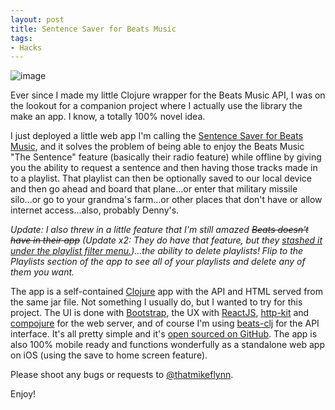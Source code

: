 ```yaml
---
layout: post
title: Sentence Saver for Beats Music
tags:
- Hacks
---
```


![image](/public/images/beats-music.jpg "Beats Music")

Ever since I made my little Clojure wrapper for the Beats Music API, I was on the lookout for a companion project where I actually use the library the make an app. I know, a totally 100% novel idea.

I just deployed a little web app I'm calling the <a href="http://sentencesaver.theangrytruth.com/">Sentence Saver for Beats Music</a>, and it solves the problem of being able to enjoy the Beats Music "The Sentence" feature (basically their radio feature) while offline by giving you the ability to request a sentence and then having those tracks made in to a playlist. That playlist can then be optionally saved to our local device and then go ahead and board that plane...or enter that military missile silo...or go to your grandma's farm...or other places that don't have or allow internet access...also, probably Denny's.

<em>Update: I also threw in a little feature that I'm still amazed <del>Beats doesn't have in their app</del> (Update x2: They do have that feature, but they <a href="https://support.beatsmusic.com/hc/en-us/articles/200579685-How-do-I-delete-a-playlist-">stashed it under the playlist filter menu.</a>)...the ability to delete playlists! Flip to the Playlists section of the app to see all of your playlists and delete any of them you want.</em>

The app is a self-contained <a href="http://clojure.org/">Clojure</a> app with the API and HTML served from the same jar file. Not something I usually do, but I wanted to try for this project. The UI is done with <a href="http://getbootstrap.com/">Bootstrap</a>, the UX with <a href="http://facebook.github.io/react/">ReactJS</a>, <a href="http://http-kit.org/">http-kit</a> and <a href="https://github.com/weavejester/compojure">compojure</a> for the web server, and of course I'm using <a href="https://github.com/mikeflynn/beats-clj">beats-clj</a> for the API interface. It's all pretty simple and it's <a href="https://github.com/mikeflynn/beats-sentence-to-playlist">open sourced on GitHub</a>. The app is also 100% mobile ready and functions wonderfully as a standalone web app on iOS (using the save to home screen feature).

Please shoot any bugs or requests to <a href="http://twitter.com/thatmikeflynn">@thatmikeflynn</a>.

Enjoy!